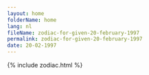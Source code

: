 ```yaml
---
layout: home
folderName: home
lang: nl
fileName: zodiac-for-given-20-february-1997
permalink: zodiac-for-given-20-february-1997
date: 20-02-1997
---
```

{% include zodiac.html %}
